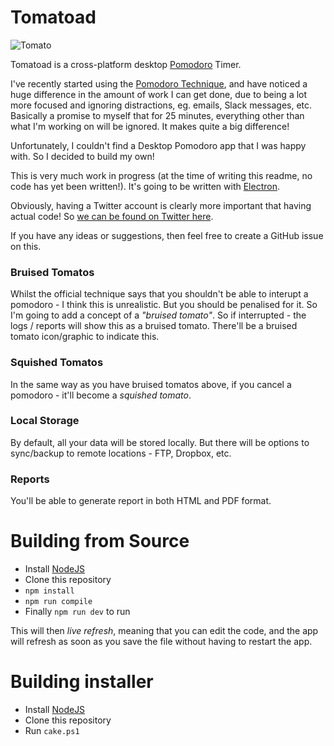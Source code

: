# Tomatoad

![Tomato](https://raw.githubusercontent.com/dracan/tomatoad/master/static/tomato.png)

Tomatoad is a cross-platform desktop [Pomodoro](https://en.wikipedia.org/wiki/Pomodoro_Technique) Timer.

I've recently started using the [Pomodoro Technique](https://en.wikipedia.org/wiki/Pomodoro_Technique), and have noticed a huge difference in the amount of work I can get done, due to being a lot more focused and ignoring distractions, eg. emails, Slack messages, etc. Basically a promise to myself that for 25 minutes, everything other than what I'm working on will be ignored. It makes quite a big difference!

Unfortunately, I couldn't find a Desktop Pomodoro app that I was happy with. So I decided to build my own!

This is very much work in progress (at the time of writing this readme, no code has yet been written!). It's going to be written with [Electron](https://electronjs.org/).

Obviously, having a Twitter account is clearly more important that having actual code! So [we can be found on Twitter here](https://twitter.com/tomatoadapp).

If you have any ideas or suggestions, then feel free to create a GitHub issue on this.

### Bruised Tomatos

Whilst the official technique says that you shouldn't be able to interupt a pomodoro - I think this is unrealistic. But you should be penalised for it. So I'm going to add a concept of a _"bruised tomato"_. So if interrupted - the logs / reports will show this as a bruised tomato. There'll be a bruised tomato icon/graphic to indicate this.

### Squished Tomatos

In the same way as you have bruised tomatos above, if you cancel a pomodoro - it'll become a _squished tomato_.

### Local Storage

By default, all your data will be stored locally. But there will be options to sync/backup to remote locations - FTP, Dropbox, etc.

### Reports

You'll be able to generate report in both HTML and PDF format.

# Building from Source

* Install [NodeJS](https://nodejs.org/)
* Clone this repository
* `npm install`
* `npm run compile`
* Finally `npm run dev` to run

This will then _live refresh_, meaning that you can edit the code, and the app will refresh as soon as you save the file without having to restart the app.

# Building installer

* Install [NodeJS](https://nodejs.org/)
* Clone this repository
* Run `cake.ps1`
